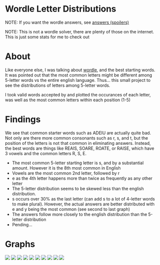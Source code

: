 # Wordle Letter Distributions

NOTE: If you want the wordle answers, see [answers (spoilers)](data/searchableAnswersNew.txt)

NOTE: This is not a wordle solver, there are plenty of those on the internet. This is just some stats for me to check out

# About

Like everyone else, I was talking about [wordle](https://www.powerlanguage.co.uk/wordle/), and the best starting words. It was pointed out that the most common letters might be different among 5-letter words vs the entire english language. Thus... this small project to see the distributions of letters among 5-letter words.

I took valid words accepted by and plotted the occurances of each letter, was well as the most common letters within each position (1-5)

# Findings

We see that common starter words such as ADEIU are actually quite bad. Not only are there more common consonants such as r, s, and t, but the position of the letters is not that common in eliminating answers. Instead, the best words are things like REAIS, SOARE, ROATE, or RAISE, which have 3 vowels and the common letters R, S, E. 

* The most common 5-letter starting letter is s, and by a substantial amount. However it is the 8th most common in English
* Vowels are the most common 2nd letter, followed by r
* e as the 4th letter happens more than twice as frequently as any other letter
* The 5-letter distribution seems to be skewed less than the english distribution.
* s occurs over 30% as the last letter (can add s to a lot of 4-letter words to make plural). However, the actual answers are better distributed with e and y being the most common (see second to last graph)
* The answers follow more closely to the english distribution than the 5-letter distribution
* Pending...

# Graphs

![](img/total.png)
![](img/englishTotal.png)
![](img/answersTotal.png)
![](img/1.png)
![](img/2.png)
![](img/3.png)
![](img/4.png)
![](img/5.png)
![](img/answers5.png)
![](img/compTotal.png)

